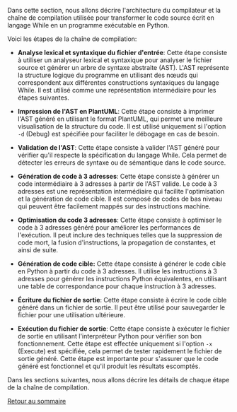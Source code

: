 

Dans cette section, nous allons décrire l'architecture du compilateur et la chaîne de compilation utilisée pour transformer le code source écrit en langage While en un programme exécutable en Python. 

Voici les étapes de la chaîne de compilation:

- **Analyse lexical et syntaxique du fichier d'entrée**: Cette étape consiste à utiliser un analyseur lexical et syntaxique pour analyser le fichier source et générer un arbre de syntaxe abstraite (AST). L'AST représente la structure logique du programme en utilisant des nœuds qui correspondent aux différentes constructions syntaxiques du langage While. Il est utilisé comme une représentation intermédiaire pour les étapes suivantes.

- **Impression de l'AST en PlantUML**: Cette étape consiste à imprimer l'AST généré en utilisant le format PlantUML, qui permet une meilleure visualisation de la structure du code. Il est utilisé uniquement si l'option `-d` (Debug) est spécifiée pour faciliter le débogage en cas de besoin.
  
- **Validation de l'AST**: Cette étape consiste à valider l'AST généré pour vérifier qu'il respecte la spécification du langage While. Cela permet de détecter les erreurs de syntaxe ou de sémantique dans le code source.
  

- **Génération de code à 3 adresses**: Cette étape consiste à générer un code intermédiaire à 3 adresses à partir de l'AST valide. Le code à 3 adresses est une représentation intermédiaire qui facilite l'optimisation et la génération de code cible. Il est composé de codes de bas niveau qui peuvent être facilement mappés sur des instructions machine.

- **Optimisation du code 3 adresses**: Cette étape consiste à optimiser le code à 3 adresses généré pour améliorer les performances de l'exécution. Il peut inclure des techniques telles que la suppression de code mort, la fusion d'instructions, la propagation de constantes, et ainsi de suite.

- **Génération de code cible:** Cette étape consiste à générer le code cible en Python à partir du code à 3 adresses. Il utilise les instructions à 3 adresses pour générer les instructions Python équivalentes, en utilisant une table de correspondance pour chaque instruction à 3 adresses.

- **Écriture du fichier de sortie**: Cette étape consiste à écrire le code cible généré dans un fichier de sortie. Il peut être utilisé pour sauvegarder le fichier pour une utilisation ultérieure.

- **Exécution du fichier de sortie**: Cette étape consiste à exécuter le fichier de sortie en utilisant l'interpréteur Python pour vérifier son bon fonctionnement. Cette étape est effectée uniquement si l'option `-x` (Execute) est spécifiée, cela permet de tester rapidement le fichier de sortie généré. Cette étape est importante pour s'assurer que le code généré est fonctionnel et qu'il produit les résultats escomptés.


Dans les sections suivantes, nous allons décrire les détails de chaque étape de la chaîne de compilation.

[Retour au sommaire](./readme.md)